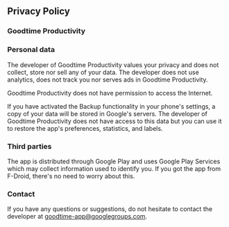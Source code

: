 ## Privacy Policy
### Goodtime Productivity

### Personal data

The developer of Goodtime Productivity values your privacy and does not collect, store nor sell any of your data.
The developer does not use analytics, does not track you nor serves ads in Goodtime Productivity.

Goodtime Productivity does not have permission to access the Internet.

If you have activated the Backup functionality in your phone's settings, a copy of your data will be stored in Google's servers.
The developer of Goodtime Productivity does not have access to this data but you can use it to restore the app's preferences, statistics, and labels.

### Third parties
The app is distributed through Google Play and uses Google Play Services which may collect information used to identify you.
If you got the app from F-Droid, there's no need to worry about this.

### Contact

If you have any questions or suggestions, do not hesitate to contact the developer at [goodtime-app@googlegroups.com](mailto:goodtime-app@googlegroups.com).

